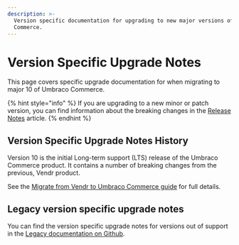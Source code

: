 ```yaml
---
description: >-
  Version specific documentation for upgrading to new major versions of Umbraco
  Commerce.
---
```


# Version Specific Upgrade Notes

This page covers specific upgrade documentation for when migrating to major 10 of Umbraco Commerce.

{% hint style="info" %}
If you are upgrading to a new minor or patch version, you can find information about the breaking changes in the [Release Notes](../release-notes.md) article.
{% endhint %}

## Version Specific Upgrade Notes History

Version 10 is the initial Long-term support (LTS) release of the Umbraco Commerce product. It contains a number of breaking changes from the previous, Vendr product.

See the [Migrate from Vendr to Umbraco Commerce guide](../upgrading/migrate-from-vendr-to-umbraco-commerce/README.md) for full details.

## Legacy version specific upgrade notes

You can find the version specific upgrade notes for versions out of support in the [Legacy documentation on Github](https://github.com/umbraco/UmbracoDocs/tree/umbraco-eol-versions).&#x20;
